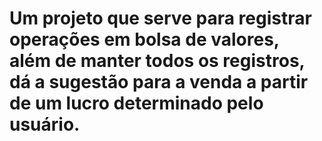 # Um projeto que serve para registrar operações em bolsa de valores, além de manter todos os registros, dá a sugestão para a venda a partir de um lucro determinado pelo usuário.
